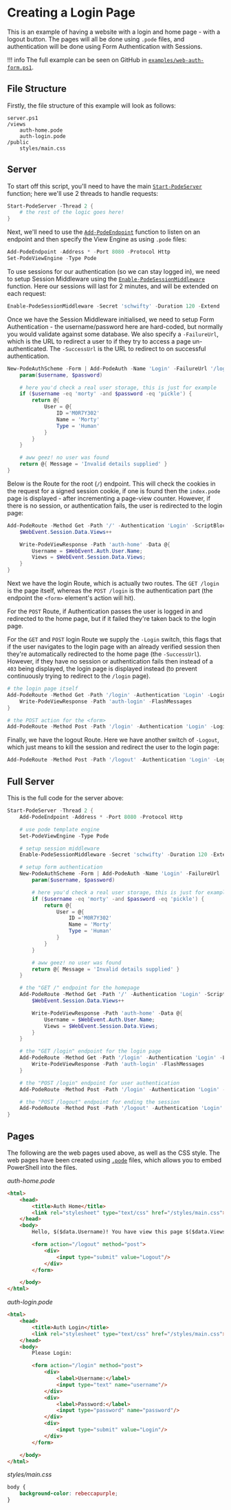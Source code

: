 # Creating a Login Page

This is an example of having a website with a login and home page - with a logout button. The pages will all be done using `.pode` files, and authentication will be done using Form Authentication with Sessions.

!!! info
    The full example can be seen on GitHub in [`examples/web-auth-form.ps1`](https://github.com/Badgerati/Pode/blob/develop/examples/web-auth-form.ps1).

## File Structure

Firstly, the file structure of this example will look as follows:

```plain
server.ps1
/views
    auth-home.pode
    auth-login.pode
/public
    styles/main.css
```

## Server

To start off this script, you'll need to have the main [`Start-PodeServer`](../../../../Functions/Core/Start-PodeServer) function; here we'll use 2 threads to handle requests:

```powershell
Start-PodeServer -Thread 2 {
    # the rest of the logic goes here!
}
```

Next, we'll need to use the [`Add-PodeEndpoint`](../../../../Functions/Core/Add-PodeEndpoint) function to listen on an endpoint and then specify the View Engine as using `.pode` files:

```powershell
Add-PodeEndpoint -Address * -Port 8080 -Protocol Http
Set-PodeViewEngine -Type Pode
```

To use sessions for our authentication (so we can stay logged in), we need to setup Session Middleware using the [`Enable-PodeSessionMiddleware`](../../../../Functions/Middleware/Enable-PodeSessionMiddleware) function. Here our sessions will last for 2 minutes, and will be extended on each request:

```powershell
Enable-PodeSessionMiddleware -Secret 'schwifty' -Duration 120 -Extend
```

Once we have the Session Middleware initialised, we need to setup Form Authentication - the username/password here are hard-coded, but normally you would validate against some database. We also specify a `-FailureUrl`, which is the URL to redirect a user to if they try to access a page un-authenticated. The `-SuccessUrl` is the URL to redirect to on successful authentication.

```powershell
New-PodeAuthScheme -Form | Add-PodeAuth -Name 'Login' -FailureUrl '/login' -SuccessUrl '/' -ScriptBlock {
    param($username, $password)

    # here you'd check a real user storage, this is just for example
    if ($username -eq 'morty' -and $password -eq 'pickle') {
        return @{
            User = @{
                ID ='M0R7Y302'
                Name = 'Morty'
                Type = 'Human'
            }
        }
    }

    # aww geez! no user was found
    return @{ Message = 'Invalid details supplied' }
}
```

Below is the Route for the root (`/`) endpoint. This will check the cookies in the request for a signed session cookie, if one is found then the `index.pode` page is displayed - after incrementing a page-view counter. However, if there is no session, or authentication fails, the user is redirected to the login page:

```powershell
Add-PodeRoute -Method Get -Path '/' -Authentication 'Login' -ScriptBlock {
    $WebEvent.Session.Data.Views++

    Write-PodeViewResponse -Path 'auth-home' -Data @{
        Username = $WebEvent.Auth.User.Name;
        Views = $WebEvent.Session.Data.Views;
    }
}
```

Next we have the login Route, which is actually two routes. The `GET /login` is the page itself, whereas the `POST /login` is the authentication part (the endpoint the `<form>` element's action will hit).

For the `POST` Route, if Authentication passes the user is logged in and redirected to the home page, but if it failed they're taken back to the login page.

For the `GET` and `POST` login Route we supply the `-Login` switch, this flags that if the user navigates to the login page with an already verified session then they're automatically redirected to the home page (the `-SuccessUrl`). However, if they have no session or authentication fails then instead of a `403` being displayed, the login page is displayed instead (to prevent continuously trying to redirect to the `/login` page).

```powershell
# the login page itself
Add-PodeRoute -Method Get -Path '/login' -Authentication 'Login' -Login -ScriptBlock {
    Write-PodeViewResponse -Path 'auth-login' -FlashMessages
}

# the POST action for the <form>
Add-PodeRoute -Method Post -Path '/login' -Authentication 'Login' -Login
```

Finally, we have the logout Route. Here we have another switch of `-Logout`, which just means to kill the session and redirect the user to the login page:

```powershell
Add-PodeRoute -Method Post -Path '/logout' -Authentication 'Login' -Logout
```

## Full Server

This is the full code for the server above:

```powershell
Start-PodeServer -Thread 2 {
    Add-PodeEndpoint -Address * -Port 8080 -Protocol Http

    # use pode template engine
    Set-PodeViewEngine -Type Pode

    # setup session middleware
    Enable-PodeSessionMiddleware -Secret 'schwifty' -Duration 120 -Extend

    # setup form authentication
    New-PodeAuthScheme -Form | Add-PodeAuth -Name 'Login' -FailureUrl '/login' -SuccessUrl '/' -ScriptBlock {
        param($username, $password)

        # here you'd check a real user storage, this is just for example
        if ($username -eq 'morty' -and $password -eq 'pickle') {
            return @{
                User = @{
                    ID ='M0R7Y302'
                    Name = 'Morty'
                    Type = 'Human'
                }
            }
        }

        # aww geez! no user was found
        return @{ Message = 'Invalid details supplied' }
    }

    # the "GET /" endpoint for the homepage
    Add-PodeRoute -Method Get -Path '/' -Authentication 'Login' -ScriptBlock {
        $WebEvent.Session.Data.Views++

        Write-PodeViewResponse -Path 'auth-home' -Data @{
            Username = $WebEvent.Auth.User.Name;
            Views = $WebEvent.Session.Data.Views;
        }
    }

    # the "GET /login" endpoint for the login page
    Add-PodeRoute -Method Get -Path '/login' -Authentication 'Login' -Login -ScriptBlock {
        Write-PodeViewResponse -Path 'auth-login' -FlashMessages
    }

    # the "POST /login" endpoint for user authentication
    Add-PodeRoute -Method Post -Path '/login' -Authentication 'Login' -Login

    # the "POST /logout" endpoint for ending the session
    Add-PodeRoute -Method Post -Path '/logout' -Authentication 'Login' -Logout
}
```

## Pages

The following are the web pages used above, as well as the CSS style. The web pages have been created using [`.pode`](../../../Views/Pode) files, which allows you to embed PowerShell into the files.

*auth-home.pode*
```html
<html>
    <head>
        <title>Auth Home</title>
        <link rel="stylesheet" type="text/css" href="/styles/main.css">
    </head>
    <body>
        Hello, $($data.Username)! You have view this page $($data.Views) times!

        <form action="/logout" method="post">
            <div>
                <input type="submit" value="Logout"/>
            </div>
        </form>

    </body>
</html>
```

*auth-login.pode*
```html
<html>
    <head>
        <title>Auth Login</title>
        <link rel="stylesheet" type="text/css" href="/styles/main.css">
    </head>
    <body>
        Please Login:

        <form action="/login" method="post">
            <div>
                <label>Username:</label>
                <input type="text" name="username"/>
            </div>
            <div>
                <label>Password:</label>
                <input type="password" name="password"/>
            </div>
            <div>
                <input type="submit" value="Login"/>
            </div>
        </form>

    </body>
</html>
```

*styles/main.css*
```css
body {
    background-color: rebeccapurple;
}
```
